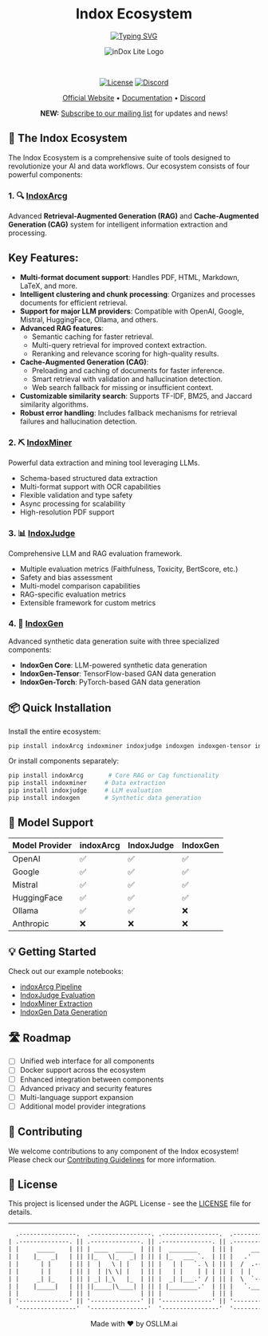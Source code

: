 <div align="center">
  <h1>Indox Ecosystem</h1>
  <a href="https://github.com/osllmai/indoxArcg">
    <img src="https://readme-typing-svg.demolab.com?font=Georgia&size=16&duration=3000&pause=500&multiline=true&width=700&height=100&lines=Indox+Ecosystem;Advanced+Search+%7C+Data+Mining+%7C+LLM+Evaluation+%7C+Synthetic+Data;Copyright+©️+OSLLAM.ai" alt="Typing SVG"/>
  </a>
</div>

<div align="center">

<p align="center">
  <img src="https://github.com/osllmai/inDox/blob/master/docs/indoxArcg/assets/lite-logo%201.png" alt="inDox Lite Logo">
</p>
</br>

[![License](https://img.shields.io/github/license/osllmai/inDox)](https://github.com/osllmai/inDox/blob/master/LICENSE)
[![Discord](https://img.shields.io/discord/1223867382460579961?label=Discord&logo=Discord&style=social)](https://discord.com/invite/ossllmai)

<!-- [![GitHub stars](https://img.shields.io/github/stars/osllmai/indoxArcg?style=social)](https://github.com/osllmai/inDox) -->

[Official Website](https://osllm.ai) • [Documentation](https://docs.osllm.ai/index.html) • [Discord](https://discord.gg/qrCc56ZR)

**NEW:** [Subscribe to our mailing list](https://docs.google.com/forms/d/1CQXJvxLUqLBSXnjqQmRpOyZqD6nrKubLz2WTcIJ37fU/prefill) for updates and news!

</div>

## 🌟 The Indox Ecosystem

The Indox Ecosystem is a comprehensive suite of tools designed to revolutionize your AI and data workflows. Our ecosystem consists of four powerful components:

### 1. 🔍 [IndoxArcg](https://github.com/osllmai/indoxArcg)

Advanced **Retrieval-Augmented Generation (RAG)** and **Cache-Augmented Generation (CAG)** system for intelligent information extraction and processing.

## Key Features:

- **Multi-format document support**: Handles PDF, HTML, Markdown, LaTeX, and more.
- **Intelligent clustering and chunk processing**: Organizes and processes documents for efficient retrieval.
- **Support for major LLM providers**: Compatible with OpenAI, Google, Mistral, HuggingFace, Ollama, and others.
- **Advanced RAG features**:
  - Semantic caching for faster retrieval.
  - Multi-query retrieval for improved context extraction.
  - Reranking and relevance scoring for high-quality results.
- **Cache-Augmented Generation (CAG)**:
  - Preloading and caching of documents for faster inference.
  - Smart retrieval with validation and hallucination detection.
  - Web search fallback for missing or insufficient context.
- **Customizable similarity search**: Supports TF-IDF, BM25, and Jaccard similarity algorithms.
- **Robust error handling**: Includes fallback mechanisms for retrieval failures and hallucination detection.

### 2. ⛏️ [IndoxMiner](https://github.com/osllmai/indoxMiner)

Powerful data extraction and mining tool leveraging LLMs.

- Schema-based structured data extraction
- Multi-format support with OCR capabilities
- Flexible validation and type safety
- Async processing for scalability
- High-resolution PDF support

### 3. 📊 [IndoxJudge](https://github.com/osllmai/indoxJudge)

Comprehensive LLM and RAG evaluation framework.

- Multiple evaluation metrics (Faithfulness, Toxicity, BertScore, etc.)
- Safety and bias assessment
- Multi-model comparison capabilities
- RAG-specific evaluation metrics
- Extensible framework for custom metrics

### 4. 🔄 [IndoxGen](https://github.com/osllmai/indoxGen)

Advanced synthetic data generation suite with three specialized components:

- **IndoxGen Core**: LLM-powered synthetic data generation
- **IndoxGen-Tensor**: TensorFlow-based GAN data generation
- **IndoxGen-Torch**: PyTorch-based GAN data generation

## 📦 Quick Installation

Install the entire ecosystem:

```bash
pip install indoxArcg indoxminer indoxjudge indoxgen indoxgen-tensor indoxgen-torch
```

Or install components separately:

```bash
pip install indoxArcg       # Core RAG or Cag functionality
pip install indoxminer     # Data extraction
pip install indoxjudge     # LLM evaluation
pip install indoxgen       # Synthetic data generation
```

## 🚀 Model Support

| Model Provider | indoxArcg | IndoxJudge | IndoxGen |
| -------------- | --------- | ---------- | -------- |
| OpenAI         | ✅        | ✅         | ✅       |
| Google         | ✅        | ✅         | ✅       |
| Mistral        | ✅        | ✅         | ✅       |
| HuggingFace    | ✅        | ✅         | ✅       |
| Ollama         | ✅        | ✅         | ❌       |
| Anthropic      | ❌        | ❌         | ❌       |

## 💡 Getting Started

Check out our example notebooks:

- [indoxArcg Pipeline](https://colab.research.google.com/github/osllmai/indoxArcg/blob/master/Demo/indox_api_openai.ipynb)
- [IndoxJudge Evaluation](https://colab.research.google.com/github/osllmai/indoxArcg/blob/master/Demo/indoxJudge_evaluation.ipynb)
- [IndoxMiner Extraction](examples/indoxminer_extraction.ipynb)
- [IndoxGen Data Generation](examples/indoxgen_synthetic.ipynb)

## 🛣️ Roadmap

- [ ] Unified web interface for all components
- [ ] Docker support across the ecosystem
- [ ] Enhanced integration between components
- [ ] Advanced privacy and security features
- [ ] Multi-language support expansion
- [ ] Additional model provider integrations

## 🤝 Contributing

We welcome contributions to any component of the Indox ecosystem! Please check our [Contributing Guidelines](CONTRIBUTING.md) for more information.

## 📄 License

This project is licensed under the AGPL License - see the [LICENSE](https://github.com/osllmai/inDox/blob/master/LICENSE) file for details.

<!--
## 🌟 Star History

[![Star History Chart](https://api.star-history.com/svg?repos=osllmai/indoxArcg,osllmai/indoxMiner,osllmai/indoxJudge,osllmai/indoxGen&type=Date)](https://star-history.com/#osllmai/indoxArcg&osllmai/indoxMiner&osllmai/indoxJudge&osllmai/indoxGen) -->

---

```txt
  .----------------.  .-----------------. .----------------.  .----------------.  .----------------.
| .--------------. || .--------------. || .--------------. || .--------------. || .--------------. |
| |     _____    | || | ____  _____  | || |  ________    | || |     ____     | || |  ____  ____  | |
| |    |_   _|   | || ||_   \|_   _| | || | |_   ___ `.  | || |   .'    `.   | || | |_  _||_  _| | |
| |      | |     | || |  |   \ | |   | || |   | |   `. \ | || |  /  .--.  \  | || |   \ \  / /   | |
| |      | |     | || |  | |\ \| |   | || |   | |    | | | || |  | |    | |  | || |    > `' <    | |
| |     _| |_    | || | _| |_\   |_  | || |  _| |___.' / | || |  \  `--'  /  | || |  _/ /'`\ \_  | |
| |    |_____|   | || ||_____|\____| | || | |________.'  | || |   `.____.'   | || | |____||____| | |
| |              | || |              | || |              | || |              | || |              | |
| '--------------' || '--------------' || '--------------' || '--------------' || '--------------' |
  '----------------'  '----------------'  '----------------'  '----------------'  '----------------'
```

<div align="center">
  Made with ❤️ by OSLLM.ai
</div>
